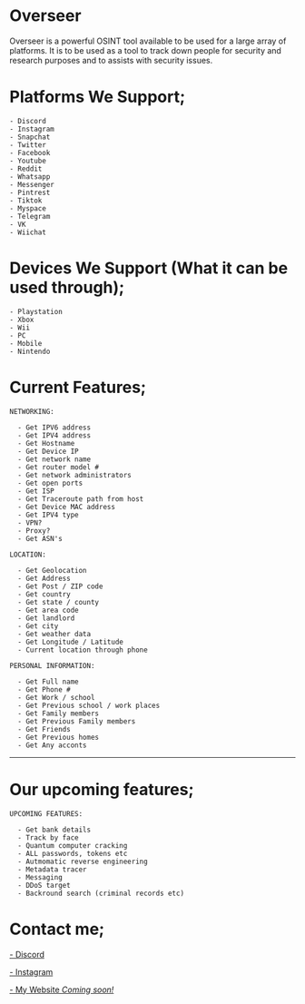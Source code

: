 # Overseer

Overseer is a powerful OSINT tool available to be used for a large array of platforms. It is to be used as a tool to track down people for security and research purposes and to assists with security issues.

# Platforms We Support;

```
- Discord
- Instagram
- Snapchat
- Twitter
- Facebook
- Youtube
- Reddit
- Whatsapp
- Messenger
- Pintrest
- Tiktok
- Myspace
- Telegram
- VK
- Wiichat
```

# Devices We Support (What it can be used through);

```
- Playstation
- Xbox
- Wii
- PC
- Mobile
- Nintendo
```
# Current Features;

```
NETWORKING:

  - Get IPV6 address
  - Get IPV4 address
  - Get Hostname
  - Get Device IP
  - Get network name
  - Get router model #
  - Get network administrators
  - Get open ports
  - Get ISP
  - Get Traceroute path from host
  - Get Device MAC address
  - Get IPV4 type
  - VPN?
  - Proxy?
  - Get ASN's
  
LOCATION:

  - Get Geolocation
  - Get Address
  - Get Post / ZIP code
  - Get country
  - Get state / county
  - Get area code
  - Get landlord
  - Get city
  - Get weather data
  - Get Longitude / Latitude
  - Current location through phone
  
PERSONAL INFORMATION:

  - Get Full name
  - Get Phone #
  - Get Work / school
  - Get Previous school / work places
  - Get Family members
  - Get Previous Family members
  - Get Friends
  - Get Previous homes
  - Get Any acconts
```
  
-----------------------------------------------------------------------------------------------------------------------------------------------------------------------

# Our upcoming features;

```
UPCOMING FEATURES:

  - Get bank details
  - Track by face
  - Quantum computer cracking
  - ALL passwords, tokens etc
  - Autmomatic reverse engineering
  - Metadata tracer
  - Messaging
  - DDoS target
  - Backround search (criminal records etc)
```

# Contact me;

[- Discord](https://dsc.gg/ariesbycoded)

[- Instagram](https://www.instagram.com/i_live_ina_box/)

[- My Website *Coming soon!*](https://#)
